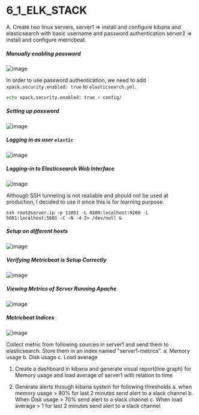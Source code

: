 # 6_1_ELK_STACK

A.  Create two linux servers,
     server1 => install and configure kibana and elasticsearch with basic username and password authentication
     server2 => install and configure metricbeat.

##### Manually enabling password
![image](https://user-images.githubusercontent.com/23631617/144418992-2c1309f6-611b-43a4-9b7b-914f04507e67.png)

In order to use password authentication, we need to add `xpack.security.enabled: true` to `elasticsearch.yml`.

```bash
echo xpack.security.enabled: true > config/
```
##### Setting up password
![image](https://user-images.githubusercontent.com/23631617/144420206-4c55274d-55e6-4a03-a640-2f35f037ac1a.png)

##### Logging in as user `elastic`
![image](https://user-images.githubusercontent.com/23631617/144420359-12ad95fb-bb1d-4401-9fd3-b7eb4c07bde8.png)

##### Logging-in to Elasticsearch Web Interface
![image](https://user-images.githubusercontent.com/23631617/144422074-edd9ef25-0d55-464a-8c56-498f7196846e.png)

Although SSH tunneling is not realiable and should not be used at production, I decided to use it since this is for learning
purpose. 

```console
ssh root@server.ip -p 11051 -L 9200:localhost:9200 -L 5601:localhost:5601 -C -N -4 2> /dev/null &
```
##### Setup on different hosts
![image](https://user-images.githubusercontent.com/23631617/144426620-84b43bb8-bd3e-4df8-854b-26abb3a12a7f.png)

##### Verifying Metricbeat is Setup Correctly
![image](https://user-images.githubusercontent.com/23631617/144431266-fcba5d6d-57c3-43f2-8565-abca74c009c1.png)

##### Viewing Metrics of Server Running Apache
![image](https://user-images.githubusercontent.com/23631617/144431650-9db59c33-3bbe-4ed6-81e3-aad3b88bf0fc.png)

##### Metricbeat Indices
![image](https://user-images.githubusercontent.com/23631617/144434298-2c3b60de-2bdd-4698-b360-22965568b019.png)

   Collect metric from following sources in server1 and send them to elasticsearch. Store them in an index named "server1-metrics".
    a. Memory usage
    b. Disk usage
    c. Load average

  1. Create a dashboard in kibana and generate visual report(line graph) for Memory usage and load average of server1 with relation to time

  2. Generate alerts through kibana system for following thresholds
    a. when memory usage > 80% for last 2 minutes send alert to a slack channel
    b. When Disk usage > 70%   send alert to a slack channel
    c. When load average > 1  for last 2 minutes  send alert to a slack channel
